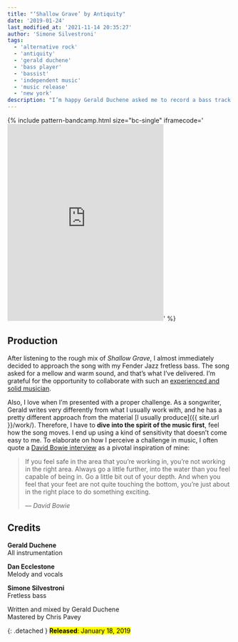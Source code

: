 ```yaml
---
title: "‘Shallow Grave’ by Antiquity"
date: '2019-01-24'
last_modified_at: '2021-11-14 20:35:27'
author: 'Simone Silvestroni'
tags:
  - 'alternative rock'
  - 'antiquity'
  - 'gerald duchene'
  - 'bass player'
  - 'bassist'
  - 'independent music'
  - 'music release'
  - 'new york'
description: "I’m happy Gerald Duchene asked me to record a bass track for this beautiful song. It’s my second collaboration with his project Antiquity Sessions."
---
```

{% include pattern-bandcamp.html size="bc-single" iframecode='<iframe style="border: 0; width: 350px; height: 442px;" src="https://bandcamp.com/EmbeddedPlayer/track=1048816351/size=large/bgcol=ffffff/linkcol=333333/tracklist=false/transparent=true/" seamless><a href="https://sessions.antiquity-music.com/track/shallow-grave">Shallow Grave by Antiquity</a></iframe>' %}

## Production

After listening to the rough mix of _Shallow Grave_, I almost immediately decided to approach the song with my Fender Jazz fretless bass. The song asked for a mellow and warm sound, and that’s what I’ve delivered. I’m grateful for the opportunity to collaborate with such an [experienced and solid musician](https://antiquity-music.com/).

Also, I love when I’m presented with a proper challenge. As a songwriter, Gerald writes very differently from what I usually work with, and he has a pretty different approach from the material [I usually produce]({{ site.url }}/work/). Therefore, I have to **dive into the spirit of the music first**, feel how the song moves. I end up using a kind of sensitivity that doesn’t come easy to me. To elaborate on how I perceive a challenge in music, I often quote a [David Bowie interview](https://youtu.be/7HqTQyQ6wc0) as a pivotal inspiration of mine:

> If you feel safe in the area that you’re working in, you’re not working in the right area. Always go a little further, into the water than you feel capable of being in. Go a little bit out of your depth. And when you feel that your feet are not quite touching the bottom, you’re just about in the right place to do something exciting.
> 
> <cite>— David Bowie</cite>

## Credits

**Gerald Duchene**<br>
All instrumentation

**Dan Ecclestone**<br>
Melody and vocals

**Simone Silvestroni**<br>
Fretless bass

Written and mixed by Gerald Duchene<br>
Mastered by Chris Pavey

{: .detached }
<mark class="m2m-highlight small"><strong>Released</strong>: January 18, 2019</mark>